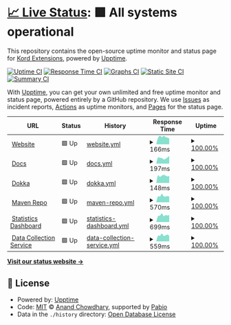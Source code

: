 # [📈 Live Status](https://status.kordex.dev): <!--live status--> **🟩 All systems operational**

This repository contains the open-source uptime monitor and status page for [Kord Extensions](https://kordex.dev), powered by [Upptime](https://github.com/upptime/upptime).

[![Uptime CI](https://github.com/Kord-Extensions/status/workflows/Uptime%20CI/badge.svg)](https://github.com/Kord-Extensions/status/actions?query=workflow%3A%22Uptime+CI%22)
[![Response Time CI](https://github.com/Kord-Extensions/status/workflows/Response%20Time%20CI/badge.svg)](https://github.com/Kord-Extensions/status/actions?query=workflow%3A%22Response+Time+CI%22)
[![Graphs CI](https://github.com/Kord-Extensions/status/workflows/Graphs%20CI/badge.svg)](https://github.com/Kord-Extensions/status/actions?query=workflow%3A%22Graphs+CI%22)
[![Static Site CI](https://github.com/Kord-Extensions/status/workflows/Static%20Site%20CI/badge.svg)](https://github.com/Kord-Extensions/status/actions?query=workflow%3A%22Static+Site+CI%22)
[![Summary CI](https://github.com/Kord-Extensions/status/workflows/Summary%20CI/badge.svg)](https://github.com/Kord-Extensions/status/actions?query=workflow%3A%22Summary+CI%22)

With [Upptime](https://upptime.js.org), you can get your own unlimited and free uptime monitor and status page, powered entirely by a GitHub repository. We use [Issues](https://github.com/Kord-Extensions/status/issues) as incident reports, [Actions](https://github.com/Kord-Extensions/status/actions) as uptime monitors, and [Pages](https://status.kordex.dev) for the status page.

<!--start: status pages-->
<!-- This summary is generated by Upptime (https://github.com/upptime/upptime) -->
<!-- Do not edit this manually, your changes will be overwritten -->
<!-- prettier-ignore -->
| URL | Status | History | Response Time | Uptime |
| --- | ------ | ------- | ------------- | ------ |
| <img alt="" src="https://icons.duckduckgo.com/ip3/kordex.dev.ico" height="13"> [Website](https://kordex.dev) | 🟩 Up | [website.yml](https://github.com/Kord-Extensions/status/commits/HEAD/history/website.yml) | <details><summary><img alt="Response time graph" src="./graphs/website/response-time-week.png" height="20"> 166ms</summary><br><a href="https://status.kordex.dev/history/website"><img alt="Response time 178" src="https://img.shields.io/endpoint?url=https%3A%2F%2Fraw.githubusercontent.com%2FKord-Extensions%2Fstatus%2FHEAD%2Fapi%2Fwebsite%2Fresponse-time.json"></a><br><a href="https://status.kordex.dev/history/website"><img alt="24-hour response time 136" src="https://img.shields.io/endpoint?url=https%3A%2F%2Fraw.githubusercontent.com%2FKord-Extensions%2Fstatus%2FHEAD%2Fapi%2Fwebsite%2Fresponse-time-day.json"></a><br><a href="https://status.kordex.dev/history/website"><img alt="7-day response time 166" src="https://img.shields.io/endpoint?url=https%3A%2F%2Fraw.githubusercontent.com%2FKord-Extensions%2Fstatus%2FHEAD%2Fapi%2Fwebsite%2Fresponse-time-week.json"></a><br><a href="https://status.kordex.dev/history/website"><img alt="30-day response time 176" src="https://img.shields.io/endpoint?url=https%3A%2F%2Fraw.githubusercontent.com%2FKord-Extensions%2Fstatus%2FHEAD%2Fapi%2Fwebsite%2Fresponse-time-month.json"></a><br><a href="https://status.kordex.dev/history/website"><img alt="1-year response time 178" src="https://img.shields.io/endpoint?url=https%3A%2F%2Fraw.githubusercontent.com%2FKord-Extensions%2Fstatus%2FHEAD%2Fapi%2Fwebsite%2Fresponse-time-year.json"></a></details> | <details><summary><a href="https://status.kordex.dev/history/website">100.00%</a></summary><a href="https://status.kordex.dev/history/website"><img alt="All-time uptime 100.00%" src="https://img.shields.io/endpoint?url=https%3A%2F%2Fraw.githubusercontent.com%2FKord-Extensions%2Fstatus%2FHEAD%2Fapi%2Fwebsite%2Fuptime.json"></a><br><a href="https://status.kordex.dev/history/website"><img alt="24-hour uptime 100.00%" src="https://img.shields.io/endpoint?url=https%3A%2F%2Fraw.githubusercontent.com%2FKord-Extensions%2Fstatus%2FHEAD%2Fapi%2Fwebsite%2Fuptime-day.json"></a><br><a href="https://status.kordex.dev/history/website"><img alt="7-day uptime 100.00%" src="https://img.shields.io/endpoint?url=https%3A%2F%2Fraw.githubusercontent.com%2FKord-Extensions%2Fstatus%2FHEAD%2Fapi%2Fwebsite%2Fuptime-week.json"></a><br><a href="https://status.kordex.dev/history/website"><img alt="30-day uptime 100.00%" src="https://img.shields.io/endpoint?url=https%3A%2F%2Fraw.githubusercontent.com%2FKord-Extensions%2Fstatus%2FHEAD%2Fapi%2Fwebsite%2Fuptime-month.json"></a><br><a href="https://status.kordex.dev/history/website"><img alt="1-year uptime 100.00%" src="https://img.shields.io/endpoint?url=https%3A%2F%2Fraw.githubusercontent.com%2FKord-Extensions%2Fstatus%2FHEAD%2Fapi%2Fwebsite%2Fuptime-year.json"></a></details>
| <img alt="" src="https://icons.duckduckgo.com/ip3/docs.kordex.dev.ico" height="13"> [Docs](https://docs.kordex.dev) | 🟩 Up | [docs.yml](https://github.com/Kord-Extensions/status/commits/HEAD/history/docs.yml) | <details><summary><img alt="Response time graph" src="./graphs/docs/response-time-week.png" height="20"> 197ms</summary><br><a href="https://status.kordex.dev/history/docs"><img alt="Response time 192" src="https://img.shields.io/endpoint?url=https%3A%2F%2Fraw.githubusercontent.com%2FKord-Extensions%2Fstatus%2FHEAD%2Fapi%2Fdocs%2Fresponse-time.json"></a><br><a href="https://status.kordex.dev/history/docs"><img alt="24-hour response time 263" src="https://img.shields.io/endpoint?url=https%3A%2F%2Fraw.githubusercontent.com%2FKord-Extensions%2Fstatus%2FHEAD%2Fapi%2Fdocs%2Fresponse-time-day.json"></a><br><a href="https://status.kordex.dev/history/docs"><img alt="7-day response time 197" src="https://img.shields.io/endpoint?url=https%3A%2F%2Fraw.githubusercontent.com%2FKord-Extensions%2Fstatus%2FHEAD%2Fapi%2Fdocs%2Fresponse-time-week.json"></a><br><a href="https://status.kordex.dev/history/docs"><img alt="30-day response time 196" src="https://img.shields.io/endpoint?url=https%3A%2F%2Fraw.githubusercontent.com%2FKord-Extensions%2Fstatus%2FHEAD%2Fapi%2Fdocs%2Fresponse-time-month.json"></a><br><a href="https://status.kordex.dev/history/docs"><img alt="1-year response time 192" src="https://img.shields.io/endpoint?url=https%3A%2F%2Fraw.githubusercontent.com%2FKord-Extensions%2Fstatus%2FHEAD%2Fapi%2Fdocs%2Fresponse-time-year.json"></a></details> | <details><summary><a href="https://status.kordex.dev/history/docs">100.00%</a></summary><a href="https://status.kordex.dev/history/docs"><img alt="All-time uptime 100.00%" src="https://img.shields.io/endpoint?url=https%3A%2F%2Fraw.githubusercontent.com%2FKord-Extensions%2Fstatus%2FHEAD%2Fapi%2Fdocs%2Fuptime.json"></a><br><a href="https://status.kordex.dev/history/docs"><img alt="24-hour uptime 100.00%" src="https://img.shields.io/endpoint?url=https%3A%2F%2Fraw.githubusercontent.com%2FKord-Extensions%2Fstatus%2FHEAD%2Fapi%2Fdocs%2Fuptime-day.json"></a><br><a href="https://status.kordex.dev/history/docs"><img alt="7-day uptime 100.00%" src="https://img.shields.io/endpoint?url=https%3A%2F%2Fraw.githubusercontent.com%2FKord-Extensions%2Fstatus%2FHEAD%2Fapi%2Fdocs%2Fuptime-week.json"></a><br><a href="https://status.kordex.dev/history/docs"><img alt="30-day uptime 100.00%" src="https://img.shields.io/endpoint?url=https%3A%2F%2Fraw.githubusercontent.com%2FKord-Extensions%2Fstatus%2FHEAD%2Fapi%2Fdocs%2Fuptime-month.json"></a><br><a href="https://status.kordex.dev/history/docs"><img alt="1-year uptime 100.00%" src="https://img.shields.io/endpoint?url=https%3A%2F%2Fraw.githubusercontent.com%2FKord-Extensions%2Fstatus%2FHEAD%2Fapi%2Fdocs%2Fuptime-year.json"></a></details>
| <img alt="" src="https://icons.duckduckgo.com/ip3/dokka.kordex.dev.ico" height="13"> [Dokka](https://dokka.kordex.dev) | 🟩 Up | [dokka.yml](https://github.com/Kord-Extensions/status/commits/HEAD/history/dokka.yml) | <details><summary><img alt="Response time graph" src="./graphs/dokka/response-time-week.png" height="20"> 148ms</summary><br><a href="https://status.kordex.dev/history/dokka"><img alt="Response time 169" src="https://img.shields.io/endpoint?url=https%3A%2F%2Fraw.githubusercontent.com%2FKord-Extensions%2Fstatus%2FHEAD%2Fapi%2Fdokka%2Fresponse-time.json"></a><br><a href="https://status.kordex.dev/history/dokka"><img alt="24-hour response time 145" src="https://img.shields.io/endpoint?url=https%3A%2F%2Fraw.githubusercontent.com%2FKord-Extensions%2Fstatus%2FHEAD%2Fapi%2Fdokka%2Fresponse-time-day.json"></a><br><a href="https://status.kordex.dev/history/dokka"><img alt="7-day response time 148" src="https://img.shields.io/endpoint?url=https%3A%2F%2Fraw.githubusercontent.com%2FKord-Extensions%2Fstatus%2FHEAD%2Fapi%2Fdokka%2Fresponse-time-week.json"></a><br><a href="https://status.kordex.dev/history/dokka"><img alt="30-day response time 173" src="https://img.shields.io/endpoint?url=https%3A%2F%2Fraw.githubusercontent.com%2FKord-Extensions%2Fstatus%2FHEAD%2Fapi%2Fdokka%2Fresponse-time-month.json"></a><br><a href="https://status.kordex.dev/history/dokka"><img alt="1-year response time 169" src="https://img.shields.io/endpoint?url=https%3A%2F%2Fraw.githubusercontent.com%2FKord-Extensions%2Fstatus%2FHEAD%2Fapi%2Fdokka%2Fresponse-time-year.json"></a></details> | <details><summary><a href="https://status.kordex.dev/history/dokka">100.00%</a></summary><a href="https://status.kordex.dev/history/dokka"><img alt="All-time uptime 100.00%" src="https://img.shields.io/endpoint?url=https%3A%2F%2Fraw.githubusercontent.com%2FKord-Extensions%2Fstatus%2FHEAD%2Fapi%2Fdokka%2Fuptime.json"></a><br><a href="https://status.kordex.dev/history/dokka"><img alt="24-hour uptime 100.00%" src="https://img.shields.io/endpoint?url=https%3A%2F%2Fraw.githubusercontent.com%2FKord-Extensions%2Fstatus%2FHEAD%2Fapi%2Fdokka%2Fuptime-day.json"></a><br><a href="https://status.kordex.dev/history/dokka"><img alt="7-day uptime 100.00%" src="https://img.shields.io/endpoint?url=https%3A%2F%2Fraw.githubusercontent.com%2FKord-Extensions%2Fstatus%2FHEAD%2Fapi%2Fdokka%2Fuptime-week.json"></a><br><a href="https://status.kordex.dev/history/dokka"><img alt="30-day uptime 100.00%" src="https://img.shields.io/endpoint?url=https%3A%2F%2Fraw.githubusercontent.com%2FKord-Extensions%2Fstatus%2FHEAD%2Fapi%2Fdokka%2Fuptime-month.json"></a><br><a href="https://status.kordex.dev/history/dokka"><img alt="1-year uptime 100.00%" src="https://img.shields.io/endpoint?url=https%3A%2F%2Fraw.githubusercontent.com%2FKord-Extensions%2Fstatus%2FHEAD%2Fapi%2Fdokka%2Fuptime-year.json"></a></details>
| <img alt="" src="https://icons.duckduckgo.com/ip3/repo.kordex.dev.ico" height="13"> [Maven Repo](https://repo.kordex.dev) | 🟩 Up | [maven-repo.yml](https://github.com/Kord-Extensions/status/commits/HEAD/history/maven-repo.yml) | <details><summary><img alt="Response time graph" src="./graphs/maven-repo/response-time-week.png" height="20"> 570ms</summary><br><a href="https://status.kordex.dev/history/maven-repo"><img alt="Response time 598" src="https://img.shields.io/endpoint?url=https%3A%2F%2Fraw.githubusercontent.com%2FKord-Extensions%2Fstatus%2FHEAD%2Fapi%2Fmaven-repo%2Fresponse-time.json"></a><br><a href="https://status.kordex.dev/history/maven-repo"><img alt="24-hour response time 520" src="https://img.shields.io/endpoint?url=https%3A%2F%2Fraw.githubusercontent.com%2FKord-Extensions%2Fstatus%2FHEAD%2Fapi%2Fmaven-repo%2Fresponse-time-day.json"></a><br><a href="https://status.kordex.dev/history/maven-repo"><img alt="7-day response time 570" src="https://img.shields.io/endpoint?url=https%3A%2F%2Fraw.githubusercontent.com%2FKord-Extensions%2Fstatus%2FHEAD%2Fapi%2Fmaven-repo%2Fresponse-time-week.json"></a><br><a href="https://status.kordex.dev/history/maven-repo"><img alt="30-day response time 609" src="https://img.shields.io/endpoint?url=https%3A%2F%2Fraw.githubusercontent.com%2FKord-Extensions%2Fstatus%2FHEAD%2Fapi%2Fmaven-repo%2Fresponse-time-month.json"></a><br><a href="https://status.kordex.dev/history/maven-repo"><img alt="1-year response time 598" src="https://img.shields.io/endpoint?url=https%3A%2F%2Fraw.githubusercontent.com%2FKord-Extensions%2Fstatus%2FHEAD%2Fapi%2Fmaven-repo%2Fresponse-time-year.json"></a></details> | <details><summary><a href="https://status.kordex.dev/history/maven-repo">100.00%</a></summary><a href="https://status.kordex.dev/history/maven-repo"><img alt="All-time uptime 100.00%" src="https://img.shields.io/endpoint?url=https%3A%2F%2Fraw.githubusercontent.com%2FKord-Extensions%2Fstatus%2FHEAD%2Fapi%2Fmaven-repo%2Fuptime.json"></a><br><a href="https://status.kordex.dev/history/maven-repo"><img alt="24-hour uptime 100.00%" src="https://img.shields.io/endpoint?url=https%3A%2F%2Fraw.githubusercontent.com%2FKord-Extensions%2Fstatus%2FHEAD%2Fapi%2Fmaven-repo%2Fuptime-day.json"></a><br><a href="https://status.kordex.dev/history/maven-repo"><img alt="7-day uptime 100.00%" src="https://img.shields.io/endpoint?url=https%3A%2F%2Fraw.githubusercontent.com%2FKord-Extensions%2Fstatus%2FHEAD%2Fapi%2Fmaven-repo%2Fuptime-week.json"></a><br><a href="https://status.kordex.dev/history/maven-repo"><img alt="30-day uptime 100.00%" src="https://img.shields.io/endpoint?url=https%3A%2F%2Fraw.githubusercontent.com%2FKord-Extensions%2Fstatus%2FHEAD%2Fapi%2Fmaven-repo%2Fuptime-month.json"></a><br><a href="https://status.kordex.dev/history/maven-repo"><img alt="1-year uptime 100.00%" src="https://img.shields.io/endpoint?url=https%3A%2F%2Fraw.githubusercontent.com%2FKord-Extensions%2Fstatus%2FHEAD%2Fapi%2Fmaven-repo%2Fuptime-year.json"></a></details>
| <img alt="" src="https://icons.duckduckgo.com/ip3/stats.kordex.dev.ico" height="13"> [Statistics Dashboard](https://stats.kordex.dev/public/dashboard/4b0a4faa-45fb-45af-ab96-43cfbec11779) | 🟩 Up | [statistics-dashboard.yml](https://github.com/Kord-Extensions/status/commits/HEAD/history/statistics-dashboard.yml) | <details><summary><img alt="Response time graph" src="./graphs/statistics-dashboard/response-time-week.png" height="20"> 699ms</summary><br><a href="https://status.kordex.dev/history/statistics-dashboard"><img alt="Response time 741" src="https://img.shields.io/endpoint?url=https%3A%2F%2Fraw.githubusercontent.com%2FKord-Extensions%2Fstatus%2FHEAD%2Fapi%2Fstatistics-dashboard%2Fresponse-time.json"></a><br><a href="https://status.kordex.dev/history/statistics-dashboard"><img alt="24-hour response time 728" src="https://img.shields.io/endpoint?url=https%3A%2F%2Fraw.githubusercontent.com%2FKord-Extensions%2Fstatus%2FHEAD%2Fapi%2Fstatistics-dashboard%2Fresponse-time-day.json"></a><br><a href="https://status.kordex.dev/history/statistics-dashboard"><img alt="7-day response time 699" src="https://img.shields.io/endpoint?url=https%3A%2F%2Fraw.githubusercontent.com%2FKord-Extensions%2Fstatus%2FHEAD%2Fapi%2Fstatistics-dashboard%2Fresponse-time-week.json"></a><br><a href="https://status.kordex.dev/history/statistics-dashboard"><img alt="30-day response time 741" src="https://img.shields.io/endpoint?url=https%3A%2F%2Fraw.githubusercontent.com%2FKord-Extensions%2Fstatus%2FHEAD%2Fapi%2Fstatistics-dashboard%2Fresponse-time-month.json"></a><br><a href="https://status.kordex.dev/history/statistics-dashboard"><img alt="1-year response time 741" src="https://img.shields.io/endpoint?url=https%3A%2F%2Fraw.githubusercontent.com%2FKord-Extensions%2Fstatus%2FHEAD%2Fapi%2Fstatistics-dashboard%2Fresponse-time-year.json"></a></details> | <details><summary><a href="https://status.kordex.dev/history/statistics-dashboard">100.00%</a></summary><a href="https://status.kordex.dev/history/statistics-dashboard"><img alt="All-time uptime 100.00%" src="https://img.shields.io/endpoint?url=https%3A%2F%2Fraw.githubusercontent.com%2FKord-Extensions%2Fstatus%2FHEAD%2Fapi%2Fstatistics-dashboard%2Fuptime.json"></a><br><a href="https://status.kordex.dev/history/statistics-dashboard"><img alt="24-hour uptime 100.00%" src="https://img.shields.io/endpoint?url=https%3A%2F%2Fraw.githubusercontent.com%2FKord-Extensions%2Fstatus%2FHEAD%2Fapi%2Fstatistics-dashboard%2Fuptime-day.json"></a><br><a href="https://status.kordex.dev/history/statistics-dashboard"><img alt="7-day uptime 100.00%" src="https://img.shields.io/endpoint?url=https%3A%2F%2Fraw.githubusercontent.com%2FKord-Extensions%2Fstatus%2FHEAD%2Fapi%2Fstatistics-dashboard%2Fuptime-week.json"></a><br><a href="https://status.kordex.dev/history/statistics-dashboard"><img alt="30-day uptime 100.00%" src="https://img.shields.io/endpoint?url=https%3A%2F%2Fraw.githubusercontent.com%2FKord-Extensions%2Fstatus%2FHEAD%2Fapi%2Fstatistics-dashboard%2Fuptime-month.json"></a><br><a href="https://status.kordex.dev/history/statistics-dashboard"><img alt="1-year uptime 100.00%" src="https://img.shields.io/endpoint?url=https%3A%2F%2Fraw.githubusercontent.com%2FKord-Extensions%2Fstatus%2FHEAD%2Fapi%2Fstatistics-dashboard%2Fuptime-year.json"></a></details>
| <img alt="" src="https://icons.duckduckgo.com/ip3/data.kordex.dev.ico" height="13"> [Data Collection Service](https://data.kordex.dev) | 🟩 Up | [data-collection-service.yml](https://github.com/Kord-Extensions/status/commits/HEAD/history/data-collection-service.yml) | <details><summary><img alt="Response time graph" src="./graphs/data-collection-service/response-time-week.png" height="20"> 559ms</summary><br><a href="https://status.kordex.dev/history/data-collection-service"><img alt="Response time 611" src="https://img.shields.io/endpoint?url=https%3A%2F%2Fraw.githubusercontent.com%2FKord-Extensions%2Fstatus%2FHEAD%2Fapi%2Fdata-collection-service%2Fresponse-time.json"></a><br><a href="https://status.kordex.dev/history/data-collection-service"><img alt="24-hour response time 508" src="https://img.shields.io/endpoint?url=https%3A%2F%2Fraw.githubusercontent.com%2FKord-Extensions%2Fstatus%2FHEAD%2Fapi%2Fdata-collection-service%2Fresponse-time-day.json"></a><br><a href="https://status.kordex.dev/history/data-collection-service"><img alt="7-day response time 559" src="https://img.shields.io/endpoint?url=https%3A%2F%2Fraw.githubusercontent.com%2FKord-Extensions%2Fstatus%2FHEAD%2Fapi%2Fdata-collection-service%2Fresponse-time-week.json"></a><br><a href="https://status.kordex.dev/history/data-collection-service"><img alt="30-day response time 611" src="https://img.shields.io/endpoint?url=https%3A%2F%2Fraw.githubusercontent.com%2FKord-Extensions%2Fstatus%2FHEAD%2Fapi%2Fdata-collection-service%2Fresponse-time-month.json"></a><br><a href="https://status.kordex.dev/history/data-collection-service"><img alt="1-year response time 611" src="https://img.shields.io/endpoint?url=https%3A%2F%2Fraw.githubusercontent.com%2FKord-Extensions%2Fstatus%2FHEAD%2Fapi%2Fdata-collection-service%2Fresponse-time-year.json"></a></details> | <details><summary><a href="https://status.kordex.dev/history/data-collection-service">100.00%</a></summary><a href="https://status.kordex.dev/history/data-collection-service"><img alt="All-time uptime 100.00%" src="https://img.shields.io/endpoint?url=https%3A%2F%2Fraw.githubusercontent.com%2FKord-Extensions%2Fstatus%2FHEAD%2Fapi%2Fdata-collection-service%2Fuptime.json"></a><br><a href="https://status.kordex.dev/history/data-collection-service"><img alt="24-hour uptime 100.00%" src="https://img.shields.io/endpoint?url=https%3A%2F%2Fraw.githubusercontent.com%2FKord-Extensions%2Fstatus%2FHEAD%2Fapi%2Fdata-collection-service%2Fuptime-day.json"></a><br><a href="https://status.kordex.dev/history/data-collection-service"><img alt="7-day uptime 100.00%" src="https://img.shields.io/endpoint?url=https%3A%2F%2Fraw.githubusercontent.com%2FKord-Extensions%2Fstatus%2FHEAD%2Fapi%2Fdata-collection-service%2Fuptime-week.json"></a><br><a href="https://status.kordex.dev/history/data-collection-service"><img alt="30-day uptime 100.00%" src="https://img.shields.io/endpoint?url=https%3A%2F%2Fraw.githubusercontent.com%2FKord-Extensions%2Fstatus%2FHEAD%2Fapi%2Fdata-collection-service%2Fuptime-month.json"></a><br><a href="https://status.kordex.dev/history/data-collection-service"><img alt="1-year uptime 100.00%" src="https://img.shields.io/endpoint?url=https%3A%2F%2Fraw.githubusercontent.com%2FKord-Extensions%2Fstatus%2FHEAD%2Fapi%2Fdata-collection-service%2Fuptime-year.json"></a></details>

<!--end: status pages-->

[**Visit our status website →**](https://status.kordex.dev)

## 📄 License

- Powered by: [Upptime](https://github.com/upptime/upptime)
- Code: [MIT](./LICENSE) © [Anand Chowdhary](https://anandchowdhary.com), supported by [Pabio](https://pabio.com)
- Data in the `./history` directory: [Open Database License](https://opendatacommons.org/licenses/odbl/1-0/)
